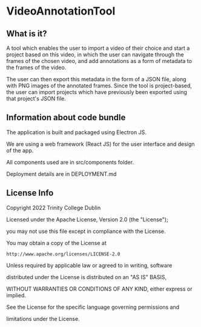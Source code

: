 # VideoAnnotationTool

## What is it?
A tool which enables the user to import a video of their choice and start a project based on this video, in which the user can navigate through the frames of the chosen video, and add annotations as a form of metadata to the frames of the video.

The user can then export this metadata in the form of a JSON file, along with PNG images of the annotated frames. Since the tool is project-based, the user can import projects which have previously been exported using that project's JSON file.


## Information about code bundle

The application is built and packaged using Electron JS.

We are using a web framework (React JS) for the user interface and design of the app.

All components used are in src/components folder.

Deployment details are in DEPLOYMENT.md

## License Info

Copyright 2022 Trinity College Dublin

 

Licensed under the Apache License, Version 2.0 (the "License");

you may not use this file except in compliance with the License.

You may obtain a copy of the License at

 

    http://www.apache.org/licenses/LICENSE-2.0

 

Unless required by applicable law or agreed to in writing, software

distributed under the License is distributed on an "AS IS" BASIS,

WITHOUT WARRANTIES OR CONDITIONS OF ANY KIND, either express or implied.

See the License for the specific language governing permissions and

limitations under the License.